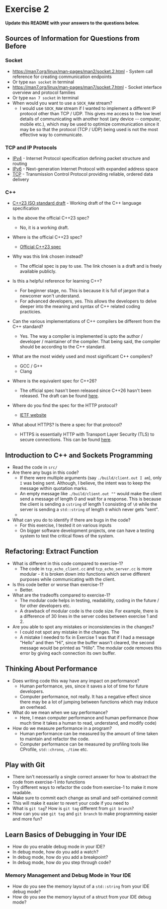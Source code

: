 # Exercise 2

**Update this README with your answers to the questions below.**

## Sources of Information for Questions from Before

### Socket 
- https://man7.org/linux/man-pages/man2/socket.2.html - System call reference
  for creating communication endpoints
- Or type `man socket` in terminal
- https://man7.org/linux/man-pages/man7/socket.7.html - Socket interface 
  overview and protocol families
- Or type `man 7 socket` in terminal
- When would you want to use a `SOCK_RAW` stream?
  - I would use `SOCK_RAW` stream if I wanted to implement a different IP protocol other than TCP / UDP. This gives me access to the low level details of communicating with another host (any device -- computer, mobile etc.), which may be used to optimize communication since it may be so that the protocol (TCP / UDP) being used is not the most effective way to communicate.

### TCP and IP Protocols
- [IPv4](https://www.rfc-editor.org/info/rfc791) - Internet Protocol 
  specification defining packet structure and routing
- [IPv6](https://www.rfc-editor.org/info/rfc8200) - Next-generation Internet 
  Protocol with expanded address space
- [TCP](https://datatracker.ietf.org/doc/html/rfc9293) - Transmission Control 
  Protocol providing reliable, ordered data delivery
    
### C++
- [C++23 ISO standard draft](https://www.open-std.org/jtc1/sc22/wg21/docs/papers/2023/n4950.pdf) - 
  Working draft of the C++ language specification
- Is the above the official C++23 spec? 
  - No, it is a working draft.
- Where is the official C++23 spec?
  - [Official C++23 spec](https://www.iso.org/standard/83626.html)
- Why was this link chosen instead?
  - The official spec is pay to use. The link chosen is a draft and is freely available publicly.
- Is this a helpful reference for learning C++?
  - For beginner stage, no. This is because it is full of jargon that a newcomer won't understand.
  - For advanced developers, yes. This allows the developers to delve deeper into the meaning and syntax of C++ related coding practicies.
- Can the various implementations of C++ compilers be different from the C++ standard?
  - Yes. The way a compiler is implemented is upto the author / developer / maintainer of the compiler. That being said, the compiler should be according to the C++ standard.
- What are the most widely used and most significant C++ compilers?
  - GCC / G++
  - Clang
- Where is the equivalent spec for C++26?
  - The official spec hasn't been released since C++26 hasn't been released. The draft can be found [here](https://github.com/cplusplus/draft).

- Where do you find the spec for the HTTP protocol?
  - [IETF website](https://datatracker.ietf.org/doc/html/rfc2616)
- What about HTTPS? Is there a spec for that protocol?
  - HTTPS is essentially HTTP with Transport Layer Security (TLS) to secure connections. This can be found [here](https://datatracker.ietf.org/doc/html/rfc2818).

## Introduction to C++ and Sockets Programming

- Read the code in `src/`
- Are there any bugs in this code? 
  - If there were multiple arguments (say `./build/client.out I am`), only `I` was being sent. Although, I believe, the intent was to keep the message within quotation marks.
  - An empty message like `./build/client.out ""` would make the client send a message of length 0 and wait for a response. This is because the client is sending a `cstring` of length 1 consisting of `\0` while the server is sending a `std::string` of length `0` which never gets "sent".
  - 
- What can you do to identify if there are bugs in the code?
  - For this exercise, I tested it on various inputs
  - On bigger software development projects, one can have a testing system to test the critical flows of the system.

## Refactoring: Extract Function

- What is different in this code compared to exercise-1?
  - The code in `tcp_echo_client.cc` and `tcp_echo_server.cc` is more modular - it is broken down into functions which serve different purposes while communicating with the client.
- Is this code better or worse than exercise-1?
  - Better.
- What are the tradeoffs compared to exercise-1?
  - The modular code helps in testing, readability, coding in the future / for other developers etc.
  - A drawback of modular code is the code size. For example, there is a difference of 30 lines in the server codes between exercise 1 and 2.
- Are you able to spot any mistakes or inconsistencies in the changes?
  - I could not spot any mistake in the changes. The 
  - A mistake I needed to fix in Exercise 1 was that if I had a message "Hello" and then "Hi", since the buffer wasn't cleared, the second message would be printed as "Hillo". The modular code removes this error by giving each connection its own buffer.
  
## Thinking About Performance

- Does writing code this way have any impact on performance?
  - Human performance, yes, since it saves a lot of time for future developers.
  - Computer performance, not really. It has a negative effect since there may be a lot of jumping between functions which may induce an overhead.
- What do we mean when we say performance?
  - Here, I mean computer performance and human performance (how much time it takes a human to read, understand, and modify code)
- How do we measure performance in a program?
  - Human performance can be measured by the amount of time taken to maintain and refactor the code.
  - Computer performance can be measured by profiling tools like CProfile, `std::chrono`, `./time` etc.

## Play with Git

- There isn't necessarily a single correct answer for how to abstract the code from exercise-1 into functions
- Try different ways to refactor the code from exercise-1 to make it more readable.
- Make sure to commit each change as small and self-contained commit
- This will make it easier to revert your code if you need to
- What is `git tag`? How is `git tag` different from `git branch`?
- How can you use `git tag` and `git branch` to make programming easier and more fun?

## Learn Basics of Debugging in Your IDE

- How do you enable debug mode in your IDE?
- In debug mode, how do you add a watch?
- In debug mode, how do you add a breakpoint?
- In debug mode, how do you step through code?

### Memory Management and Debug Mode in Your IDE

- How do you see the memory layout of a `std::string` from your IDE debug mode?
- How do you see the memory layout of a struct from your IDE debug mode?